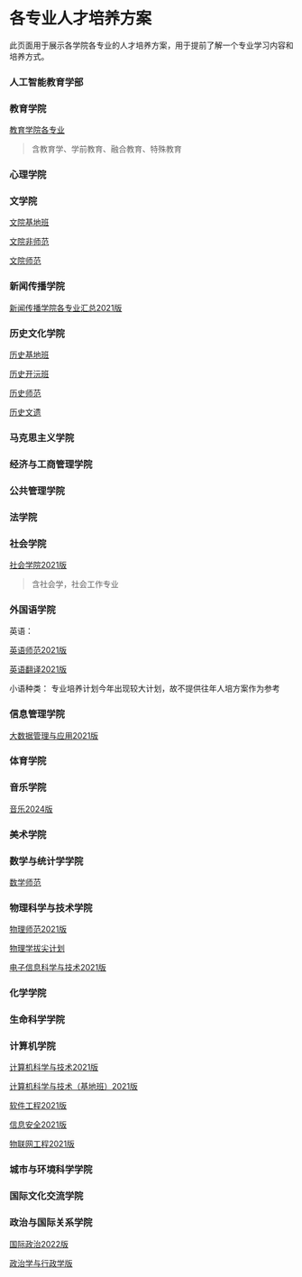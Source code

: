 # 各专业人才培养方案
此页面用于展示各学院各专业的人才培养方案，用于提前了解一个专业学习内容和培养方式。

### 人工智能教育学部
### 教育学院
[教育学院各专业](/cultivar/educacion/20221013（修改版）教育学院21版本科人才培养方案.pdf)

> 含教育学、学前教育、融合教育、特殊教育

### 心理学院
### 文学院
[文院基地班](/cultivar/literatura/文院基地班2021.pdf)

[文院非师范](/cultivar/literatura/文院非师范2021.pdf)

[文院师范](/cultivar/literatura/文院师范.pdf)

### 新闻传播学院
[新闻传播学院各专业汇总2021版](/cultivar/noticia/【最新】各专业21版（21级22级适用）人培最后提交版2022.09.22(1).pdf)

### 历史文化学院
[历史基地班](/cultivar/historia/历史基地班.pdf)

[历史开沅班](/cultivar/historia/历史开沅班.pdf)

[历史师范](/cultivar/historia/历史师范.pdf)

[历史文遗](/cultivar/historia/历史文遗.pdf)

### 马克思主义学院
### 经济与工商管理学院
### 公共管理学院
### 法学院
### 社会学院
[社会学院2021版](/cultivar/social/社会学院2021年本科人才培养方案.pdf)

> 含社会学，社会工作专业

### 外国语学院
英语：

[英语师范2021版](/cultivar/lengua/英语师范2021.pdf)

[英语翻译2021版](/cultivar/lengua/英语翻译2021.pdf)

小语种类：
专业培养计划今年出现较大计划，故不提供往年人培方案作为参考

### 信息管理学院
[大数据管理与应用2021版](/cultivar/informacion/大数据管理与应用-2021版培养方案.pdf)

### 体育学院
### 音乐学院
[音乐2024版](/cultivar/musica/音乐师范2024.pdf)

### 美术学院
### 数学与统计学学院
[数学师范](/cultivar/matica/数学与应用数学（师范）.pdf)

### 物理科学与技术学院
[物理师范2021版](/cultivar/fisica/物理师范2021.pdf)

[物理学拔尖计划](/cultivar/fisica/物理学拔尖计划2.0人才培养方案-230322.pdf)

[电子信息科学与技术2021版](/cultivar/fisica/电子信息科学与技术2021.pdf)

### 化学学院
### 生命科学学院
[](/cultivar/biologia/2021、2022版生命科学学院生物技术专业人才培养方案（修改后）.pdf)
[](/cultivar/biologia/2022版生命科学学院生物科学专业人才培养方案.pdf)


### 计算机学院
[计算机科学与技术2021版](/cultivar/computadora/2021计算机科学与技术_487.pdf)

[计算机科学与技术（基地班）2021版](/cultivar/computadora/2021计算机科学与技术（基地班）_509.pdf)

[软件工程2021版](/cultivar/computadora/2021软件工程_488.pdf)

[信息安全2021版](/cultivar/computadora/2021信息安全_524.pdf)

[物联网工程2021版](/cultivar/computadora/2021物联网工程_461.pdf)

### 城市与环境科学学院
### 国际文化交流学院
### 政治与国际关系学院
[国际政治2022版](/cultivar/politica/2022政治与国际关系学院国际政治专业本科人才培养方案.pdf)

[政治学与行政学版](/cultivar/politica/2022政治与国际关系学院政治学与行政学专业本科人才培养方案.pdf)